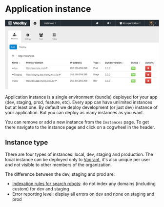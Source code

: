 # Application instance

![](_images/instances.png)

Application instance is a single environment (bundle) deployed for your app (dev, staging, prod, feature, etc). Every app can have unlimited instances but at least one. By default we deploy development (or just dev) instance of your application. But you can deploy as many instances as you want. 

You can remove or add a new instance from the `Instances` page. To get there navigate to the instance page and click on a cogwheel in the header.
 
## Instance type

There are four types of instances: local, dev, staging and production. The local instance can be deployed only to [Vagrant](../servers/connect/vagrant.md), it's also unique per user and not visible to other members of the organization.

The difference between the dev, staging and prod are:
 
* <a href="domains.html#indexation">Indexation rules for search robots</a>: do not index any domains (including custom) for dev and staging
* Error reporting level: display all errors on dev and none on staging and prod 
 
